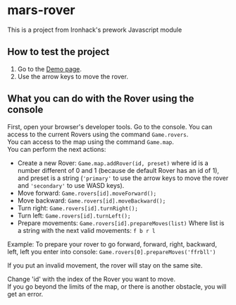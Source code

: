 # mars-rover
This is a project from Ironhack's prework Javascript module

## How to test the project
1. Go to the [Demo page](https://raulcontrerasrubio.github.io/mars-rover/).
2. Use the arrow keys to move the rover.

## What you can do with the Rover using the console
First, open your browser's developer tools. Go to the console.
You can access to the current Rovers using the command `Game.rovers`.<br>
You can access to the map using the command `Game.map`.<br>
You can perform the next actions:<br>

- Create a new Rover: `Game.map.addRover(id, preset)` where id is a number different of 0 and 1 (because de default Rover has an id of 1), and preset is a string (`'primary'` to use the arrow keys to move the rover and `'secondary'` to use WASD keys).
- Move forward: `Game.rovers[id].moveForward();`
- Move backward: `Game.rovers[id].moveBackward();`
- Turn right: `Game.rovers[id].turnRight();`
- Turn left: `Game.rovers[id].turnLeft();`
- Prepare movements: `Game.rovers[id].prepareMoves(list)` Where list is a string with the next valid movements: `f b r l`

Example: To prepare your rover to go forward, forward, right, backward, left, left you enter into console: `Game.rovers[0].prepareMoves('ffrbll')`

If you put an invalid movement, the rover will stay on the same site. 

Change 'id' with the index of the Rover you want to move.<br>
If you go beyond the limits of the map, or there is another obstacle, you will get an error.